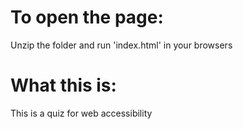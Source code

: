# To open the page:
Unzip the folder and run 'index.html' in your browsers

# What this is:
This is a quiz for web accessibility
